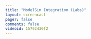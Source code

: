 ```yaml
---
title: "ModelSim Integration (Labs)"
layout: screencast 
pager: false
comments: false
videoid: 15792430f2
---
```

